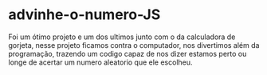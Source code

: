 # advinhe-o-numero-JS

Foi um ótimo projeto e um dos ultimos junto com o da calculadora de gorjeta, nesse projeto ficamos contra o computador, nos divertimos além da programação, trazendo um codigo capaz de nos dizer estamos perto ou longe de acertar um numero aleatorio que ele escolheu.
